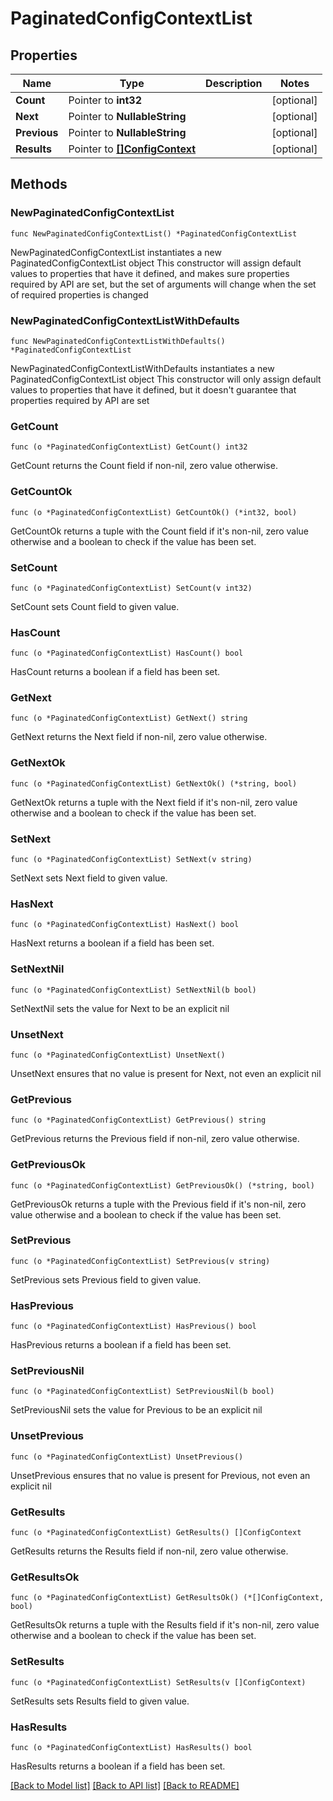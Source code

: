 # PaginatedConfigContextList

## Properties

Name | Type | Description | Notes
------------ | ------------- | ------------- | -------------
**Count** | Pointer to **int32** |  | [optional] 
**Next** | Pointer to **NullableString** |  | [optional] 
**Previous** | Pointer to **NullableString** |  | [optional] 
**Results** | Pointer to [**[]ConfigContext**](ConfigContext.md) |  | [optional] 

## Methods

### NewPaginatedConfigContextList

`func NewPaginatedConfigContextList() *PaginatedConfigContextList`

NewPaginatedConfigContextList instantiates a new PaginatedConfigContextList object
This constructor will assign default values to properties that have it defined,
and makes sure properties required by API are set, but the set of arguments
will change when the set of required properties is changed

### NewPaginatedConfigContextListWithDefaults

`func NewPaginatedConfigContextListWithDefaults() *PaginatedConfigContextList`

NewPaginatedConfigContextListWithDefaults instantiates a new PaginatedConfigContextList object
This constructor will only assign default values to properties that have it defined,
but it doesn't guarantee that properties required by API are set

### GetCount

`func (o *PaginatedConfigContextList) GetCount() int32`

GetCount returns the Count field if non-nil, zero value otherwise.

### GetCountOk

`func (o *PaginatedConfigContextList) GetCountOk() (*int32, bool)`

GetCountOk returns a tuple with the Count field if it's non-nil, zero value otherwise
and a boolean to check if the value has been set.

### SetCount

`func (o *PaginatedConfigContextList) SetCount(v int32)`

SetCount sets Count field to given value.

### HasCount

`func (o *PaginatedConfigContextList) HasCount() bool`

HasCount returns a boolean if a field has been set.

### GetNext

`func (o *PaginatedConfigContextList) GetNext() string`

GetNext returns the Next field if non-nil, zero value otherwise.

### GetNextOk

`func (o *PaginatedConfigContextList) GetNextOk() (*string, bool)`

GetNextOk returns a tuple with the Next field if it's non-nil, zero value otherwise
and a boolean to check if the value has been set.

### SetNext

`func (o *PaginatedConfigContextList) SetNext(v string)`

SetNext sets Next field to given value.

### HasNext

`func (o *PaginatedConfigContextList) HasNext() bool`

HasNext returns a boolean if a field has been set.

### SetNextNil

`func (o *PaginatedConfigContextList) SetNextNil(b bool)`

 SetNextNil sets the value for Next to be an explicit nil

### UnsetNext
`func (o *PaginatedConfigContextList) UnsetNext()`

UnsetNext ensures that no value is present for Next, not even an explicit nil
### GetPrevious

`func (o *PaginatedConfigContextList) GetPrevious() string`

GetPrevious returns the Previous field if non-nil, zero value otherwise.

### GetPreviousOk

`func (o *PaginatedConfigContextList) GetPreviousOk() (*string, bool)`

GetPreviousOk returns a tuple with the Previous field if it's non-nil, zero value otherwise
and a boolean to check if the value has been set.

### SetPrevious

`func (o *PaginatedConfigContextList) SetPrevious(v string)`

SetPrevious sets Previous field to given value.

### HasPrevious

`func (o *PaginatedConfigContextList) HasPrevious() bool`

HasPrevious returns a boolean if a field has been set.

### SetPreviousNil

`func (o *PaginatedConfigContextList) SetPreviousNil(b bool)`

 SetPreviousNil sets the value for Previous to be an explicit nil

### UnsetPrevious
`func (o *PaginatedConfigContextList) UnsetPrevious()`

UnsetPrevious ensures that no value is present for Previous, not even an explicit nil
### GetResults

`func (o *PaginatedConfigContextList) GetResults() []ConfigContext`

GetResults returns the Results field if non-nil, zero value otherwise.

### GetResultsOk

`func (o *PaginatedConfigContextList) GetResultsOk() (*[]ConfigContext, bool)`

GetResultsOk returns a tuple with the Results field if it's non-nil, zero value otherwise
and a boolean to check if the value has been set.

### SetResults

`func (o *PaginatedConfigContextList) SetResults(v []ConfigContext)`

SetResults sets Results field to given value.

### HasResults

`func (o *PaginatedConfigContextList) HasResults() bool`

HasResults returns a boolean if a field has been set.


[[Back to Model list]](../README.md#documentation-for-models) [[Back to API list]](../README.md#documentation-for-api-endpoints) [[Back to README]](../README.md)



